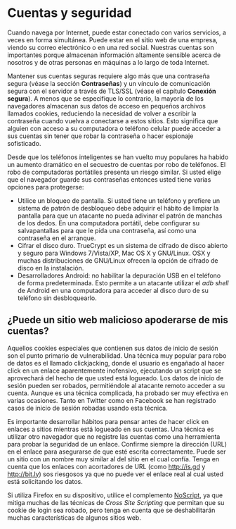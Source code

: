 Cuentas y seguridad
===================

Cuando navega por Internet, puede estar conectado con varios servicios, a veces en forma simultánea. Puede estar en el sitio web de una empresa, viendo su correo electrónico o en una red social. Nuestras cuentas son importantes porque almacenan información altamente sensible acerca de nosotros y de otras personas en máquinas a lo largo de toda Internet.

Mantener sus cuentas seguras requiere algo más que una contraseña segura (véase la sección **Contraseñas**) y un vínculo de comunicación segura con el servidor a través de TLS/SSL (véase el capítulo **Conexión segura**). A menos que se especifique lo contrario, la mayoría de los navegadores almacenan sus datos de acceso en pequeños archivos llamados cookies, reduciendo la necesidad de volver a escribir la contraseña cuando vuelva a conectarse a estos sitios. Esto significa que alguien con acceso a su computadora o teléfono celular puede acceder a sus cuentas sin tener que robar la contraseña o hacer espionaje sofisticado.

Desde que los teléfonos inteligentes se han vuelto muy populares ha habido un aumento dramático en el secuestro de cuentas por robo de teléfonos. El robo de computadoras portátiles presenta un riesgo similar. Si usted elige que el navegador guarde sus contraseñas entonces usted tiene varias opciones para protegerse:

 * Utilice un bloqueo de pantalla. Si usted tiene un teléfono y prefiere un sistema de patrón de desbloqueo debe adquirir el hábito de limpiar la pantalla para que un atacante no pueda adivinar el patrón de manchas de los dedos. En una computadora portátil, debe configurar su salvapantallas para que le pida una contraseña, así como una contraseña en el arranque.
 * Cifrar el disco duro. TrueCrypt es un sistema de cifrado de disco abierto y seguro para Windows 7/Vista/XP, Mac OS X y GNU/Linux. OSX y muchas distribuciones de GNU/Linux ofrecen la opción de cifrado de disco en la instalación.
 * Desarrolladores Android: no habilitar la depuración USB en el teléfono de forma predeterminada. Esto permite a un atacante utilizar el *adb shell* de Android en una computadora para acceder al disco duro de su teléfono sin desbloquearlo.

¿Puede un sitio web malicioso apoderarse de mis cuentas?
--------------------------------------------------------

Aquellos cookies especiales que contienen sus datos de inicio de sesión son el punto primario de vulnerabilidad. Una técnica muy popular para robo de datos es el llamado clickjacking, donde el usuario es engañado al hacer click en un enlace aparentemente inofensivo, ejecutando un script que se aprovechará del hecho de que usted está logueado. Los datos de inicio de sesión pueden ser robados, permitiéndole al atacante remoto acceder a su cuenta. Aunque es una técnica complicada, ha probado ser muy efectiva en varias ocasiones. Tanto en Twitter como en Facebook se han registrado casos de inicio de sesión robadas usando esta técnica.

Es importante desarrollar hábitos para pensar antes de hacer click en enlaces a sitios mientras está logueado en sus cuentas. Una técnica es utilizar otro navegador que no registre las cuentas como una herramienta para probar la seguridad de un enlace. Confirme siempre la dirección (URL) en el enlace para asegurarse de que esté escrita correctamente. Puede ser un sitio con un nombre muy similar al del sitio en el cual confía. Tenga en cuenta que los enlaces con acortadores de URL (como http://is.gd y http://bit.ly) sos riesgosos ya que no puede ver el enlace real al cual usted está solicitando los datos.

Si utiliza Firefox en su dispositivo, utilice el complemento [NoScript](http://noscript.net), ya que mitiga muchas de las técnicas de *Cross Site Scripting* que permitan que su cookie de login sea robado, pero tenga en cuenta que se deshabilitarán muchas características de algunos sitios web.

